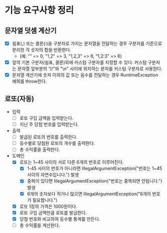 # 기능 요구사항 정리
## 문자열 덧셈 계산기
- [x] 쉼표(,) 또는 콜론(:)을 구분자로 가지는 문자열을 전달하는 경우 구분자를 기준으로 분리한 각 숫자의 합을 반환한다.
  - (예: “” => 0, "1,2" => 3, "1,2,3" => 6, “1,2:3” => 6)
- [x] 앞의 기본 구분자(쉼표, 콜론)외에 커스텀 구분자를 지정할 수 있다. 커스텀 구분자는 문자열 앞부분의 “//”와 "\n" 사이에 위치하는 문자를 커스텀 구분자로 사용한다.
- [x] 문자열 계산기에 숫자 이외의 값 또는 음수를 전달하는 경우 RuntimeException 예외를 throw한다.

## 로또(자동)

- 입력
  - [ ] 로또 구입 금액을 입력받는다.
  - [ ] 지난 주 당첨 번호를 입력받는다.
  
- 출력
  - [ ] 발급된 로또의 번호를 출력한다.
  - [ ] 등수별로 당첨된 로또의 개수를 출력한다.
  - [ ] 총 수익률을 출력한다.
  
- 도메인
  - [x] 로또는 1~45 사이의 서로 다른 6개의 번호로 이루어진다.
    - [x] 1-45 사이의 번호가 아니라면 IllegalArgumentException("번호는 1~45사이의 자연수입니다.") 발생
    - [x] 중복이 있다면 IllegalArgumentException("번호는 중복되면 안됩니다.") 발생
    - [x] 6개의 숫자보다 적거나 많으면 IllegalArgumentException("6개의 번호가 필요합니다.")
  - [x] 로또 1장의 가격은 1000원이다.
  - [x] 로또 구입 금액만큼 로또를 발급한다.
  - [x] 당첨 번호와 비교하여 등수별 통계를 만든다.
  - [ ] 총 수익률을 계산한다.